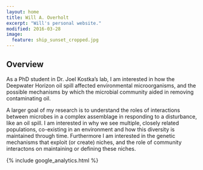 ```yaml
---
layout: home
title: Will A. Overholt
excerpt: "Will's personal website."
modified: 2016-03-28
image:
  feature: ship_sunset_cropped.jpg
---
```


## Overview
As a PhD student in Dr. Joel Kostka’s lab, I am interested in how the Deepwater Horizon oil spill affected environmental microorganisms, and the possible mechanisms by which the microbial community aided in removing contaminating oil.

A larger goal of my research is to understand the roles of interactions between microbes in a complex assemblage in responding to a disturbance, like an oil spill. I am interested in why we see multiple, closely related populations, co-existing in an environment and how this diversity is maintained through time. Furthermore I am interested in the genetic mechanisms that exploit (or create) niches, and the role of community interactons on maintaining or defining these niches.

{% include google_analytics.html %}